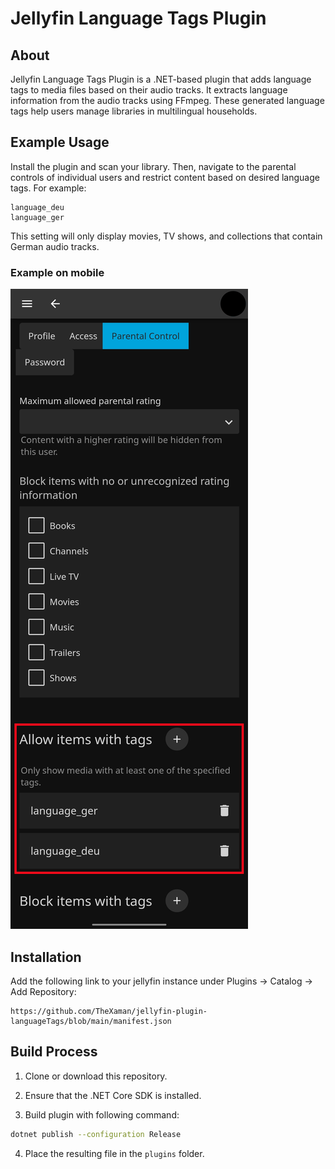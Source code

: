 # Jellyfin Language Tags Plugin

## About
Jellyfin Language Tags Plugin is a .NET-based plugin that adds language tags to media files based on their audio tracks. It extracts language information from the audio tracks using FFmpeg. These generated language tags help users manage libraries in multilingual households.

## Example Usage
Install the plugin and scan your library. Then, navigate to the parental controls of individual users and restrict content based on desired language tags. For example:
```
language_deu
language_ger
```
This setting will only display movies, TV shows, and collections that contain German audio tracks.

### Example on mobile
![Example](Images/example_on_mobile.png)

## Installation
Add the following link to your jellyfin instance under Plugins -> Catalog -> Add Repository:
```
https://github.com/TheXaman/jellyfin-plugin-languageTags/blob/main/manifest.json
```

## Build Process

1. Clone or download this repository.

2. Ensure that the .NET Core SDK is installed.

3. Build plugin with following command:

```sh
dotnet publish --configuration Release
```

4. Place the resulting file in the `plugins` folder.
